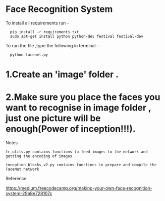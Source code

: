 # Face Recognition System

To install all requirements run -

      pip install -r requirements.txt 
      sudo apt-get install python python-dev festival festival-dev 

To run the file ,type the following in terminal -

      python facenet.py



#  1.Create an  'image' folder .
#  2.Make sure you place the faces you want to recognise in image folder , just one picture will be enough(Power of inception!!!).



Notes
    
    fr_utils.py contains functions to feed images to the network and getting the encoding of images
    
    inception_blocks_v2.py contains functions to prepare and compile the FaceNet network
    
    
Reference

https://medium.freecodecamp.org/making-your-own-face-recognition-system-29a8e728107c
    
    
